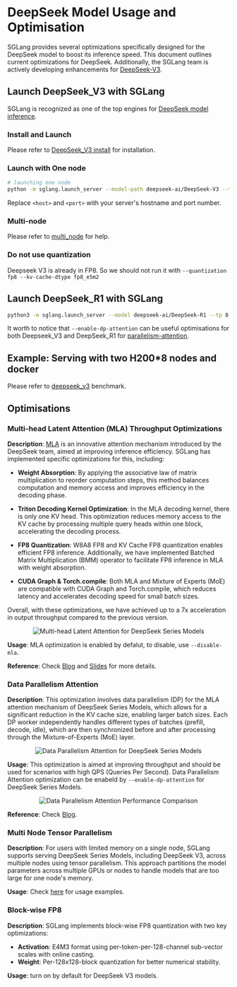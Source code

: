 # DeepSeek Model Usage and Optimisation

SGLang provides several optimizations specifically designed for the DeepSeek model to boost its inference speed. This document outlines current optimizations for DeepSeek. Additionally, the SGLang team is actively developing enhancements for [DeepSeek-V3](https://github.com/sgl-project/sglang/issues/2591).

## Launch DeepSeek_V3 with SGLang
SGLang is recognized as one of the top engines for [DeepSeek model inference](https://github.com/deepseek-ai/DeepSeek-V3/tree/main?tab=readme-ov-file#62-inference-with-sglang-recommended).

### Install and Launch
Please refer to [DeepSeek_V3 install](https://github.com/sgl-project/sglang/tree/main/benchmark/deepseek_v3#installation--launch) for installation.

### Launch with One node
```bash
# launching one node
python -m sglang.launch_server --model-path deepseek-ai/DeepSeek-V3 --tp 16 --dist-init-addr <host>:<port>
```
Replace `<host>` and `<port>` with your server's hostname and port number.
### Multi-node
Please refer to [multi_node](https://github.com/sgl-project/sglang/blob/main/docs/references/multi_node.md) for help.

### Do not use quantization
Deepseek V3 is already in FP8. So we should not run it with  `--quantization fp8 --kv-cache-dtype fp8_e5m2`

## Launch DeepSeek_R1 with SGLang
```bash
python3 -m sglang.launch_server --model deepseek-ai/DeepSeek-R1 --tp 8 --trust-remote-code
```
It worth to notice that `--enable-dp-attention` can be useful optimisations for both Deepseek_V3 and DeepSeek_R1 for [parallelism-attention](https://github.com/sgl-project/sglang/blob/main/docs/references/deepseek.md#data-parallelism-attention).
## Example: Serving with two H200*8 nodes and docker
Please refer to [deepseek_v3](https://github.com/sgl-project/sglang/tree/main/benchmark/deepseek_v3#example-serving-with-two-h2008-nodes-and-docker) benchmark.

## Optimisations
### Multi-head Latent Attention (MLA) Throughput Optimizations

**Description**: [MLA](https://arxiv.org/pdf/2405.04434) is an innovative attention mechanism introduced by the DeepSeek team, aimed at improving inference efficiency. SGLang has implemented specific optimizations for this, including:

- **Weight Absorption**: By applying the associative law of matrix multiplication to reorder computation steps, this method balances computation and memory access and improves efficiency in the decoding phase.
- **Triton Decoding Kernel Optimization**: In the MLA decoding kernel, there is only one KV head. This optimization reduces memory access to the KV cache by processing multiple query heads within one block, accelerating the decoding process.

- **FP8 Quantization**: W8A8 FP8 and KV Cache FP8 quantization enables efficient FP8 inference. Additionally, we have implemented Batched Matrix Multiplication (BMM) operator to facilitate FP8 inference in MLA with weight absorption.

- **CUDA Graph & Torch.compile**: Both MLA and Mixture of Experts (MoE) are compatible with CUDA Graph and Torch.compile, which reduces latency and accelerates decoding speed for small batch sizes.

Overall, with these optimizations, we have achieved up to a 7x acceleration in output throughput compared to the previous version.

<p align="center">
  <img src="https://lmsys.org/images/blog/sglang_v0_3/deepseek_mla.svg" alt="Multi-head Latent Attention for DeepSeek Series Models">
</p>

**Usage**: MLA optimization is enabled by defalut, to disable, use `--disable-mla`.

**Reference**: Check [Blog](https://lmsys.org/blog/2024-09-04-sglang-v0-3/#deepseek-multi-head-latent-attention-mla-throughput-optimizations) and [Slides](https://github.com/sgl-project/sgl-learning-materials/blob/main/slides/lmsys_1st_meetup_deepseek_mla.pdf) for more details.

### Data Parallelism Attention

**Description**: This optimization involves data parallelism (DP) for the MLA attention mechanism of DeepSeek Series Models, which allows for a significant reduction in the KV cache size, enabling larger batch sizes. Each DP worker independently handles different types of batches (prefill, decode, idle), which are then synchronized before and after processing through the Mixture-of-Experts (MoE) layer.

<p align="center">
  <img src="https://lmsys.org/images/blog/sglang_v0_4/dp_attention.svg" alt="Data Parallelism Attention for DeepSeek Series Models">
</p>

**Usage**: This optimization is aimed at improving throughput and should be used for scenarios with high QPS (Queries Per Second). Data Parallelism Attention optimization can be enabeld by `--enable-dp-attention` for DeepSeek Series Models.

<p align="center">
  <img src="https://lmsys.org/images/blog/sglang_v0_4/deepseek_coder_v2.svg" alt="Data Parallelism Attention Performance Comparison">
</p>

**Reference**: Check [Blog](https://lmsys.org/blog/2024-12-04-sglang-v0-4/#data-parallelism-attention-for-deepseek-models).

### Multi Node Tensor Parallelism

**Description**: For users with limited memory on a single node, SGLang supports serving DeepSeek Series Models, including DeepSeek V3, across multiple nodes using tensor parallelism. This approach partitions the model parameters across multiple GPUs or nodes to handle models that are too large for one node's memory.

**Usage**: Check [here](https://github.com/sgl-project/sglang/tree/main/benchmark/deepseek_v3#example-serving-with-2-h208) for usage examples.

### Block-wise FP8

**Description**: SGLang implements block-wise FP8 quantization with two key optimizations:

- **Activation**: E4M3 format using per-token-per-128-channel sub-vector scales with online casting.
- **Weight**: Per-128x128-block quantization for better numerical stability.

**Usage**: turn on by default for DeepSeek V3 models.
